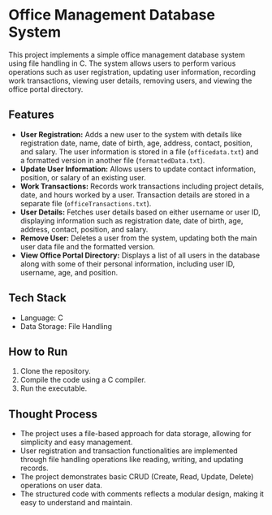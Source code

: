 # Office Management Database System

This project implements a simple office management database system using file handling in C. The system allows users to perform various operations such as user registration, updating user information, recording work transactions, viewing user details, removing users, and viewing the office portal directory.

## Features

- **User Registration:** Adds a new user to the system with details like registration date, name, date of birth, age, address, contact, position, and salary. The user information is stored in a file (`officedata.txt`) and a formatted version in another file (`formattedData.txt`).
- **Update User Information:** Allows users to update contact information, position, or salary of an existing user.
- **Work Transactions:** Records work transactions including project details, date, and hours worked by a user. Transaction details are stored in a separate file (`officeTransactions.txt`).
- **User Details:** Fetches user details based on either username or user ID, displaying information such as registration date, date of birth, age, address, contact, position, and salary.
- **Remove User:** Deletes a user from the system, updating both the main user data file and the formatted version.
- **View Office Portal Directory:** Displays a list of all users in the database along with some of their personal information, including user ID, username, age, and position.

## Tech Stack

- Language: C
- Data Storage: File Handling

## How to Run

1. Clone the repository.
2. Compile the code using a C compiler.
3. Run the executable.

## Thought Process

- The project uses a file-based approach for data storage, allowing for simplicity and easy management.
- User registration and transaction functionalities are implemented through file handling operations like reading, writing, and updating records.
- The project demonstrates basic CRUD (Create, Read, Update, Delete) operations on user data.
- The structured code with comments reflects a modular design, making it easy to understand and maintain.

